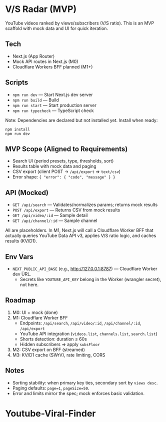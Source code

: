 # V/S Radar (MVP)

YouTube videos ranked by views/subscribers (V/S ratio). This is an MVP scaffold with mock data and UI for quick iteration.

## Tech

- Next.js (App Router)
- Mock API routes in Next.js (M0)
- Cloudflare Workers BFF planned (M1+)

## Scripts

- `npm run dev` — Start Next.js dev server
- `npm run build` — Build
- `npm run start` — Start production server
- `npm run typecheck` — TypeScript check

Note: Dependencies are declared but not installed yet. Install when ready:

```
npm install
npm run dev
```

## MVP Scope (Aligned to Requirements)

- Search UI (period presets, type, thresholds, sort)
- Results table with mock data and paging
- CSV export (client POST -> `/api/export` => `text/csv`)
- Error shape: `{ "error": { "code", "message" } }`

## API (Mocked)

- `GET /api/search` — Validates/normalizes params; returns mock results
- `POST /api/export` — Returns CSV from mock results
- `GET /api/video/:id` — Sample detail
- `GET /api/channel/:id` — Sample channel

All are placeholders. In M1, Next.js will call a Cloudflare Worker BFF that actually queries YouTube Data API v3, applies V/S ratio logic, and caches results (KV/D1).

## Env Vars

- `NEXT_PUBLIC_API_BASE` (e.g., http://127.0.0.1:8787) — Cloudflare Worker dev URL.
  - Secrets like `YOUTUBE_API_KEY` belong in the Worker (wrangler secret), not here.

## Roadmap

1. M0: UI + mock (done)
2. M1: Cloudflare Worker BFF
   - Endpoints: `/api/search`, `/api/video/:id`, `/api/channel/:id`, `/api/export`
   - YouTube API integration (`videos.list`, `channels.list`, `search.list`)
   - Shorts detection: duration ≤ 60s
   - Hidden subscribers => apply `subsFloor`
3. M2: CSV export on BFF (streamed)
4. M3: KV/D1 cache (SWrV), rate limiting, CORS

## Notes

- Sorting stability: when primary key ties, secondary sort by `views desc`.
- Paging defaults: `page=1`, `pageSize=50`.
- Error and limits mirror the spec; mock enforces basic validation.
# Youtube-Viral-Finder
